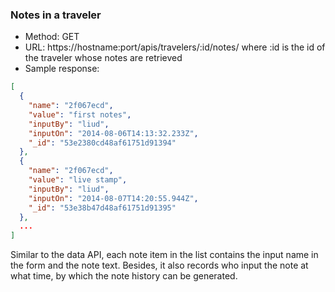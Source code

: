 ### Notes in a traveler
- Method: GET
- URL: https://hostname:port/apis/travelers/:id/notes/
where :id is the id of the traveler whose notes are retrieved
- Sample response:

```json
[
  {
    "name": "2f067ecd",
    "value": "first notes",
    "inputBy": "liud",
    "inputOn": "2014-08-06T14:13:32.233Z",
    "_id": "53e2380cd48af61751d91394"
  },
  {
    "name": "2f067ecd",
    "value": "live stamp",
    "inputBy": "liud",
    "inputOn": "2014-08-07T14:20:55.944Z",
    "_id": "53e38b47d48af61751d91395"
  },
  ...
]
```

Similar to the data API, each note item in the list contains the input name in the form and the note text. Besides, it also records who input the note at what time, by which the note history can be generated.
